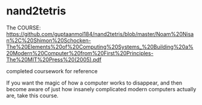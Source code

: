 # nand2tetris
The COURSE: https://github.com/guptaanmol184/nand2tetris/blob/master/Noam%20Nisan%2C%20Shimon%20Schocken-The%20Elements%20of%20Computing%20Systems_%20Building%20a%20Modern%20Computer%20from%20First%20Principles-The%20MIT%20Press%20(2005).pdf

completed coursework for reference

If you want the magic of how a computer works to disappear, and then become aware of just how insanely complicated modern computers actually are, 
take this course. 
